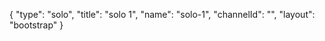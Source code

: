 {
    "type": "solo",
    "title": "solo 1",
    "name": "solo-1",
    "channelId": "",
    "layout": "bootstrap"
}